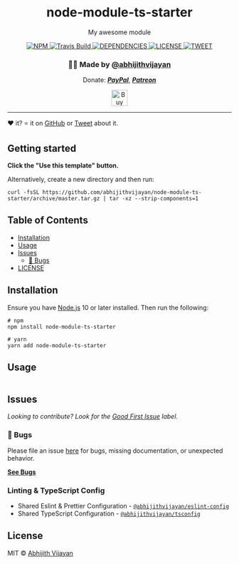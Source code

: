 <h1 align="center">node-module-ts-starter</h1>
<p align="center">My awesome module</p>
<div align="center">
  <a href="https://www.npmjs.com/package/@abhijithvijayan/node-module-ts-starter">
    <img src="https://img.shields.io/npm/v/@abhijithvijayan/node-module-ts-starter" alt="NPM" />
  </a>
  <a href="https://travis-ci.org/abhijithvijayan/node-module-ts-starter">
    <img src="https://travis-ci.org/abhijithvijayan/node-module-ts-starter.svg?branch=master" alt="Travis Build" />
  </a>
  </a>
  <a href="https://david-dm.org/abhijithvijayan/node-module-ts-starter">
    <img src="https://img.shields.io/david/abhijithvijayan/node-module-ts-starter.svg?colorB=orange" alt="DEPENDENCIES" />
  </a>
  <a href="https://github.com/abhijithvijayan/node-module-ts-starter/blob/master/license">
    <img src="https://img.shields.io/github/license/abhijithvijayan/node-module-ts-starter.svg" alt="LICENSE" />
  </a>
  <a href="https://twitter.com/intent/tweet?text=Check%20out%20node-module-ts-starter%21%20by%20%40_abhijithv%0A%0AMy%20awesome%20command-line%20tool%0Ahttps%3A%2F%2Fgithub.com%2Fabhijithvijayan%2Fnode-module-ts-starter%0A%0A%23node%20%23javascript%20%23typescript%20%23cli%20%23npm">
     <img src="https://img.shields.io/twitter/url/http/shields.io.svg?style=social" alt="TWEET" />
  </a>
</div>
<h3 align="center">🙋‍♂️ Made by <a href="https://twitter.com/_abhijithv">@abhijithvijayan</a></h3>
<p align="center">
  Donate:
  <a href="https://www.paypal.me/iamabhijithvijayan" target='_blank'><i><b>PayPal</b></i></a>,
  <a href="https://www.patreon.com/abhijithvijayan" target='_blank'><i><b>Patreon</b></i></a>
</p>
<p align="center">
  <a href='https://www.buymeacoffee.com/abhijithvijayan' target='_blank'>
    <img height='36' style='border:0px;height:36px;' src='https://bmc-cdn.nyc3.digitaloceanspaces.com/BMC-button-images/custom_images/orange_img.png' border='0' alt='Buy Me a Coffee' />
  </a>
</p>
<hr />

❤️ it? ⭐️ it on [GitHub](https://github.com/abhijithvijayan/node-module-ts-starter/stargazers) or [Tweet](https://twitter.com/intent/tweet?text=Check%20out%20node-module-ts-starter%21%20by%20%40_abhijithv%0A%0AMy%20awesome%20command-line%20tool%0Ahttps%3A%2F%2Fgithub.com%2Fabhijithvijayan%2Fnode-module-ts-starter%0A%0A%23node%20%23javascript%20%23typescript%20%23cli%20%23npm) about it.

## Getting started

**Click the "Use this template" button.**

Alternatively, create a new directory and then run:

```
curl -fsSL https://github.com/abhijithvijayan/node-module-ts-starter/archive/master.tar.gz | tar -xz --strip-components=1
```

## Table of Contents

- [Installation](#installation)
- [Usage](#usage)
- [Issues](#issues)
  - [🐛 Bugs](#-bugs)
- [LICENSE](#license)

## Installation

Ensure you have [Node.js](https://nodejs.org) 10 or later installed. Then run the following:

```
# npm
npm install node-module-ts-starter

# yarn
yarn add node-module-ts-starter
```

## Usage

```

```

## Issues

_Looking to contribute? Look for the [Good First Issue](https://github.com/abhijithvijayan/node-module-ts-starter/issues?q=is%3Aissue+is%3Aopen+sort%3Aupdated-desc+label%3A%22good+first+issue%22)
label._

### 🐛 Bugs

Please file an issue [here](https://github.com/abhijithvijayan/node-module-ts-starter/issues/new) for bugs, missing documentation, or unexpected behavior.

[**See Bugs**](https://github.com/abhijithvijayan/node-module-ts-starter/issues?q=is%3Aissue+is%3Aopen+sort%3Aupdated-desc+label%3A%22type%3A+bug%22)

### Linting & TypeScript Config

- Shared Eslint & Prettier Configuration - [`@abhijithvijayan/eslint-config`](https://www.npmjs.com/package/@abhijithvijayan/eslint-config)
- Shared TypeScript Configuration - [`@abhijithvijayan/tsconfig`](https://www.npmjs.com/package/@abhijithvijayan/tsconfig)

## License

MIT © [Abhijith Vijayan](https://abhijithvijayan.in)
